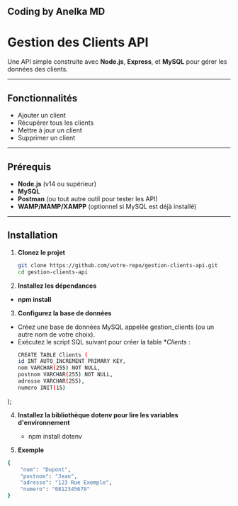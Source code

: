 ## Coding by Anelka MD

# Gestion des Clients API

Une API simple construite avec **Node.js**, **Express**, et **MySQL** pour gérer les données des clients.

---

## **Fonctionnalités**

- Ajouter un client
- Récupérer tous les clients
- Mettre à jour un client
- Supprimer un client

---

## **Prérequis**

- **Node.js** (v14 ou supérieur)
- **MySQL**
- **Postman** (ou tout autre outil pour tester les API)
- **WAMP/MAMP/XAMPP** (optionnel si MySQL est déjà installé)

---

## **Installation**

1. **Clonez le projet**
   ```bash
   git clone https://github.com/votre-repo/gestion-clients-api.git
   cd gestion-clients-api

2. **Installez les dépendances**
   
- **npm install**

3. **Configurez la base de données**

- Créez une base de données MySQL appelée gestion_clients (ou un autre nom de votre choix).
- Exécutez le script SQL suivant pour créer la table **Clients* :
    ```bash
    CREATE TABLE Clients (
    id INT AUTO_INCREMENT PRIMARY KEY,
    nom VARCHAR(255) NOT NULL,
    postnom VARCHAR(255) NOT NULL,
    adresse VARCHAR(255),
    numero INIT(15)
);

4. **Installez la bibliothèque dotenv pour lire les variables d'environnement**

    - npm install dotenv

5. **Exemple**
```bash
{
    "nom": "Dupont",
    "postnom": "Jean",
    "adresse": "123 Rue Exemple",
    "numero": "0812345678"
}



